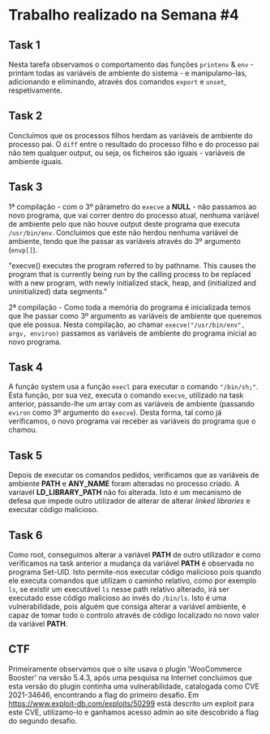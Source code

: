 # Trabalho realizado na Semana #4

## Task 1
Nesta tarefa observamos o comportamento das funções `printenv` & `env` - printam todas as variáveis de ambiente do sistema - e manipulamo-las, adicionando e eliminando, através dos comandos `export` e `unset`, respetivamente.

## Task 2
Concluímos que os processos filhos herdam as variáveis de ambiente do processo pai. O `diff` entre o resultado do processo filho e do processo pai não tem qualquer output, ou seja, os ficheiros são iguais - variáveis de ambiente iguais.

## Task 3
1ª compilação - com o 3º pârametro do `execve` a **NULL** - não passamos ao novo programa, que vai correr dentro do processo atual, nenhuma variável de ambiente pelo que não houve output deste programa que executa `/usr/bin/env`. Concluimos que este não herdou nenhuma variável de ambiente, tendo que lhe passar as variáveis através do 3º argumento (`envp[]`).

"execve() executes the program referred to by pathname.  This causes the program that is currently being run by the calling process  to  be  replaced  with  a  new  program,  with newly initialized stack, heap, and (initialized and uninitialized) data segments."

2ª compilação - Como toda a memória do programa é inicializada temos que lhe passar como 3º argumento as variáveis de ambiente que queremos que ele possua. Nesta compilação, ao chamar `execve("/usr/bin/env", argv, environ)` passamos as variáveis de ambiente do programa inicial ao novo programa.

## Task 4
A função system usa a função `execl` para executar o comando `"/bin/sh;"`. Esta função, por sua vez, executa o comando `execve`, utilizado na task anterior, passando-lhe um array com as variáveis de ambiente (passando `eviron` como 3º argumento do `execve`). Desta forma, tal como já verificamos, o novo programa vai receber as variáveis do programa que o chamou.

## Task 5
Depois de executar os comandos pedidos, verificamos que as variáveis de ambiente **PATH** e **ANY_NAME** foram alteradas no processo criado. A variavél **LD_LIBRARY_PATH** não foi alterada. Isto é um mecanismo de defesa que impede outro utilizador de alterar de alterar _linked libraries_ e executar código malicioso.

## Task 6
Como root, conseguimos alterar a variável **PATH** de outro utilizador e como verificamos na task anterior a mudança da variável **PATH** é observada no programa Set-UID.
Isto permite-nos executar código malicioso pois quando ele executa comandos que utilizam o caminho relativo, como por exemplo `ls`, se existir um executável `ls` nesse path relativo alterado, irá ser executado esse código malicioso ao invés do `/bin/ls`. Isto é uma vulnerabilidade, pois alguém que consiga alterar a variável ambiente, é capaz de tomar todo o controlo através de código localizado no novo valor da variável **PATH**.

## CTF
Primeiramente observamos que o site usava o plugin 'WooCommerce Booster' na versão 5.4.3, após uma pesquisa na Internet concluimos que esta versão do plugin continha uma vulnerabilidade, catalogada como CVE 2021-34646, encontrando a flag do primeiro desafio. Em https://www.exploit-db.com/exploits/50299 está descrito um exploit para este CVE, utilizamo-lo e ganhamos acesso admin ao site descobrido a flag do segundo desafio. 
